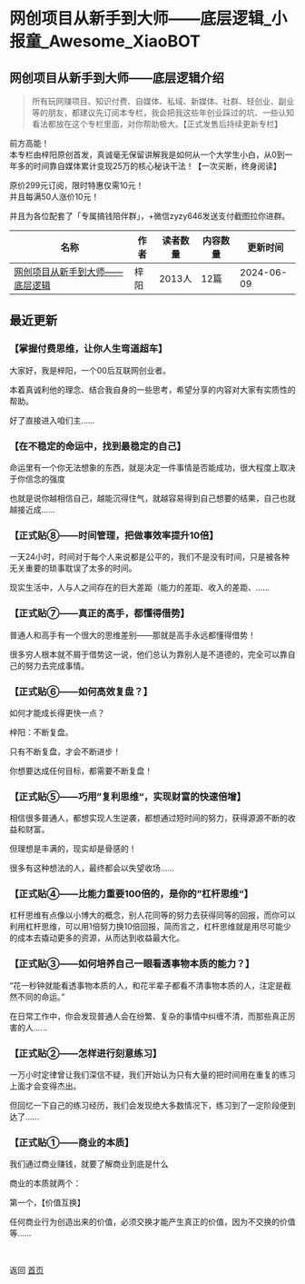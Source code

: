 # 网创项目从新手到大师——底层逻辑_小报童_Awesome_XiaoBOT

## 网创项目从新手到大师——底层逻辑介绍
> 所有玩网赚项目、知识付费、自媒体、私域、新媒体、社群、轻创业、副业等的朋友，都建议先订阅本专栏，我会把我这些年创业踩过的坑、一些认知看法都放在这个专栏里面，对你帮助极大。【正式发售后持续更新专栏】    
    
前方高能！    
本专栏由梓阳原创首发，真诚毫无保留讲解我是如何从一个大学生小白，从0到一年多的时间靠自媒体累计变现25万的核心秘诀干法！【一次买断，终身阅读】    
    
原价299元订阅，限时特惠仅需10元！    
并且每满50人涨价10元！    
    
并且为各位配套了「专属搞钱陪伴群」，+微信zyzy646发送支付截图拉你进群。  
  


|名称|作者|读者数量|内容数量|更新时间|
|---|---|---|---|---|
|[网创项目从新手到大师——底层逻辑](https://xiaobot.net/p/ziyang123?refer=0b133df9-27dc-423b-8101-639049001c13)|梓阳|2013人|12篇|2024-06-09|

## 最近更新
### 【掌握付费思维，让你人生弯道超车】

大家好，我是梓阳，一个00后互联网创业者。

本着真诚利他的理念、结合我自身的一些思考，希望分享的内容对大家有实质性的帮助。

好了直接进入咱们主......

### 【在不稳定的命运中，找到最稳定的自己】

命运里有一个你无法想象的东西，就是决定一件事情是否能成功，很大程度上取决于你信念的强度

也就是说你越相信自己，越能沉得住气，就越容易得到自己想要的结果，自己也就越接近成......

### 【正式贴⑧——时间管理，把做事效率提升10倍】

一天24小时，时间对于每个人来说都是公平的，我们不是没有时间，只是被各种无关重要的琐事耽误了太多的时间。

现实生活中，人与人之间存在的巨大差距（能力的差距、收入的差距、......

### 【正式贴⑦——真正的高手，都懂得借势】

普通人和高手有一个很大的思维差别——那就是高手永远都懂得借势！

很多穷人根本就不屑于借势这一说，他们总认为靠别人是不道德的，完全可以靠自己的努力去完成事情。

### 【正式贴⑥——如何高效复盘？】

如何才能成长得更快一点？

梓阳：不断复盘。

只有不断复盘，才会不断进步！

你想要达成任何目标，都需要不断复盘！

### 【正式贴⑤——巧用”复利思维“，实现财富的快速倍增】

相信很多普通人，都想实现人生逆袭，都想通过短时间的努力，获得源源不断的收益和财富。

但理想是丰满的，现实却是骨感的！

很多有这种想法的人，最终都会以失望收场......

### 【正式贴④——比能力重要100倍的，是你的”杠杆思维“】

杠杆思维有点像以小博大的概念，别人花同等的努力去获得同等的回报，而你可以利用杠杆思维，可以用1倍努力换10倍回报，简而言之，杠杆思维就是用尽可能少的成本去撬动更多的资源，从而达到收益最大化。

### 【正式贴③——如何培养自己一眼看透事物本质的能力？】

“花一秒钟就能看透事物本质的人，和花半辈子都看不清事物本质的人，注定是截然不同的命运。”

在日常工作中，你会发现普通人会在纷繁、复杂的事情中纠缠不清，而那些真正厉害的人......

### 【正式贴②——怎样进行刻意练习】

一万小时定律曾让我们深信不疑，我们开始认为只有大量的把时间用在重复的练习上面才会变得杰出。

但回忆一下自己的练习经历，我们会发现绝大多数情况下，练习到了一定阶段便到达了......

### 【正式贴➀——商业的本质】

我们通过商业赚钱，就要了解商业到底是什么

商业的本质就两个：

第一个，【价值互换】

任何商业行为创造出来的价值，必须交换才能产生真正的价值，因为不交换的价值等......


<a href="https://github.com/Reno9527/awesome-xiaobot" style="color: white; text-decoration: none;">awesome-xiaobot</a>

返回 [首页](../README.md)
